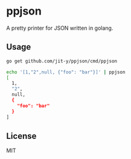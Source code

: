 ppjson
===

A pretty printer for JSON written in golang.

## Usage

```sh
go get github.com/jit-y/ppjson/cmd/ppjson

echo '[1,"2",null, {"foo": "bar"}]' | ppjson
[
  1,
  "2",
  null,
  {
    "foo": "bar"
  }
]
```

## License

MIT
